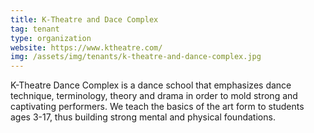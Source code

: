 ```yaml
---
title: K-Theatre and Dace Complex
tag: tenant
type: organization
website: https://www.ktheatre.com/
img: /assets/img/tenants/k-theatre-and-dance-complex.jpg
---
```

K-Theatre Dance Complex is a dance school that emphasizes dance technique, terminology, theory and drama in order to mold strong and captivating performers. We teach the basics of the art form to students ages 3-17, thus building strong mental and physical foundations.
